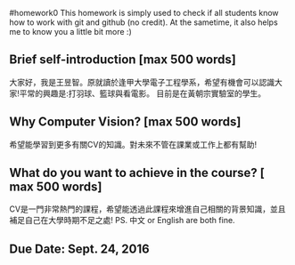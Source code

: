 #homework0
This homework is simply used to check if all students know how to work with git and github (no credit).
At the sametime, it also helps me to know you a little bit more :)

## Brief self-introduction [max 500 words]
大家好，我是王昱智。原就讀於逢甲大學電子工程學系，希望有機會可以認識大家!平常的興趣是:打羽球、籃球與看電影。
目前是在黃朝宗實驗室的學生。
## Why Computer Vision? [max 500 words]
希望能學習到更多有關CV的知識。對未來不管在課業或工作上都有幫助!
## What do you want to achieve in the course? [ max 500 words]
CV是一門非常熱門的課程，希望能透過此課程來增進自己相關的背景知識，並且補足自己在大學時期不足之處!
PS. 中文 or English are both fine.

## Due Date: Sept. 24, 2016
